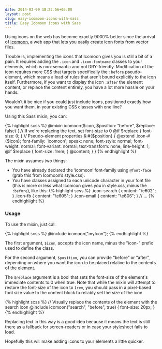 ```yaml
---
date: 2014-03-09 18:22:56+05:00
layout: post
slug: easy-icomoon-icons-with-sass
title: Easy Icomoon icons with Sass
---
```


Using icons on the web has become exactly 9000% better since the arrival of <a href="http://icomoon.io/" target="_blank">Icomoon</a>, a web app that lets you easily create icon fonts from vector files.

Trouble is, implementing the icons that Icomoon gives you is still a bit of a pain. It requires adding the `.icon` and `.icon-fontname` classes to your elements, which is non-semantic and not DRY-friendly. Modification of the icon requires more CSS that targets specifically the `:before` pseudo-element, which means a load of rules that aren’t bound explicitly to the icon itself. Furthermore, if you want to display the icon `:after` the element content, or replace the content entirely, you have a lot more hassle on your hands.

Wouldn’t it be nice if you could just include icons, positioned exactly how you want them, in your existing CSS classes with one line?

Using this Sass mixin, you can:

{% highlight scss %}
@mixin icomoon($icon, $position: "before", $replace: false) {
  // If we're replacing the text, set font-size to 0
  @if $replace {
    font-size: 0;
  }
  // Pseudo-element properties
  &:#{$position} {
    @extend .icon-#{$icon};
    font-family: 'icomoon';
    speak: none;
    font-style: normal;
    font-weight: normal;
    font-variant: normal;
    text-transform: none;
    line-height: 1;
    @if $replace {
      font-size: 1rem;
    }
    @content;
  }
}
{% endhighlight %}

The mixin assumes two things:

* You have already declared the ‘icomoon’ font-family using `@font-face` (grab this from Icomoon’s style.css).
* You have classes assigned to each unicode character in your font file (this is more or less what Icomoon gives you in style.css, minus the `:before`), like this:
{% highlight scss %}
.icon-search {
  content: "\e602";
}
.icon-fb {
  content: "\e605";
}
.icon-email {
  content: "\e606";
}
// ...
{% endhighlight %}

### Usage

To use the mixin, just call:

{% highlight scss %}
@include icomoon("myIcon");
{% endhighlight %}

The first argument, `$icon`, accepts the icon name, minus the "icon-" prefix used to define the class.

For the second argument, `$position`, you can provide “before” or “after”, depending on where you want the icon to be placed relative to the contents of the element. 

The `$replace` argument is a bool that sets the font-size of the element's immediate contents to 0 when true. Note that while the mixin will attempt to restore the font-size of the icon to `1rem`, you should pass in a pixel-based font size value to the content block to reliably set the size of the icon.

{% highlight scss %}
// Visually replace the contents of the element with the search icon
@include icomoon("search", "before", true) {
  font-size: 20px;
}
{% endhighlight %}

Replacing text in this way is a good idea because it means the text is still there as a fallback for screen-readers or in case your stylesheet fails to load.

Hopefully this will make adding icons to your elements a little quicker.